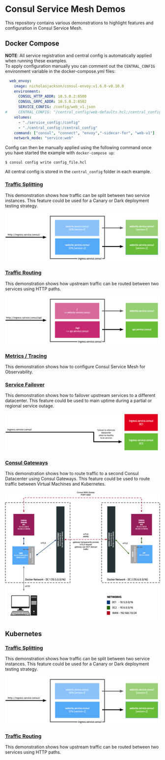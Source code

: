 # Consul Service Mesh Demos
This repository contains various demonstrations to highlight features and configuration in Consul Service Mesh.

## Docker Compose
**NOTE**: All service registration and central config is automatically applied when running these examples.  
To apply configuration manually you can comment out the `CENTRAL_CONFIG` environment variable in the docker-compose.yml files:
```yaml
  web_envoy:
    image: nicholasjackson/consul-envoy:v1.6.0-v0.10.0
    environment:
      CONSUL_HTTP_ADDR: 10.5.0.2:8500
      CONSUL_GRPC_ADDR: 10.5.0.2:8502
      SERVICE_CONFIG: /config/web_v1.json
#     CENTRAL_CONFIG: "/central_config/web-defaults.hcl;/central_config/api-defaults.hcl;/central_config/api-v1-defaults.hcl;/central_config/api-v2-defaults.hcl;/central_config/api-router.hcl"
    volumes:
      - "./service_config:/config"
      - "./central_config:/central_config"
    command: ["consul", "connect", "envoy","-sidecar-for", "web-v1"]
    network_mode: "service:web"
```

Config can then be manually applied using the following command once you have started the example with `docker-compose up`:
```
$ consul config write config_file.hcl
```

All central config is stored in the `central_config` folder in each example.

### [Traffic Splitting](traffic_split/)
This demonstration shows how traffic can be split between two service instances. This feature could be used for a Canary or Dark deployment testing strategy.

![](traffic_split/images/shifting_1.png)

### [Traffic Routing](traffic_routing/)
This demonstration shows how upstream traffic can be routed between two services using HTTP paths.

![](traffic_routing/images/routing.png)

### [Metrics / Tracing](metrics_tracing/)
This demonstration shows how to configure Consul Service Mesh for Observability.


### [Service Failover](failover/)
This demonstration shows how to failover upstream services to a different datacenter. This feature could be used to main uptime during a partial or regional service outage.

![](failover/images/failover.png)

### [Consul Gateways](gateways/)
This demonstration shows how to route traffic to a second Consul Datacenter using Consul Gateways. This feature could be used to route traffic between Virtual Machines and Kubernetes.

![](gateways/images/gateways.png)

## Kubernetes

### [Traffic Splitting](kubernetes/traffic_split/)
This demonstration shows how traffic can be split between two service instances. This feature could be used for a Canary or Dark deployment testing strategy.

![](traffic_split/images/shifting_1.png)

### [Traffic Routing](kubernetes/traffic_routing/)
This demonstration shows how upstream traffic can be routed between two services using HTTP paths.
